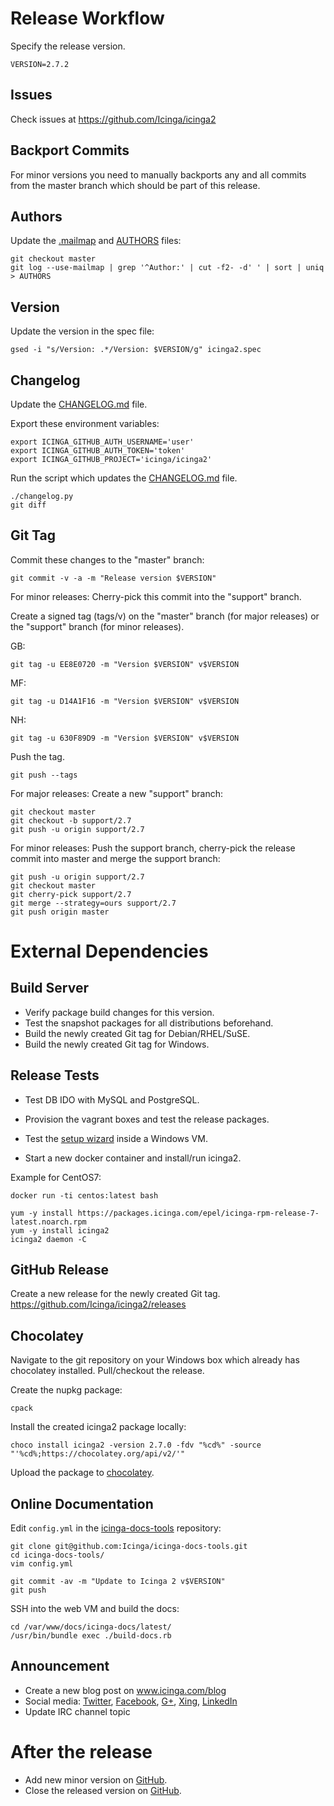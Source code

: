 # Release Workflow

Specify the release version.

```
VERSION=2.7.2
```

## Issues

Check issues at https://github.com/Icinga/icinga2

## Backport Commits

For minor versions you need to manually backports any and all commits from the
master branch which should be part of this release.

## Authors

Update the [.mailmap](.mailmap) and [AUTHORS](AUTHORS) files:

```
git checkout master
git log --use-mailmap | grep '^Author:' | cut -f2- -d' ' | sort | uniq > AUTHORS
```

## Version

Update the version in the spec file:

```
gsed -i "s/Version: .*/Version: $VERSION/g" icinga2.spec
```

## Changelog

Update the [CHANGELOG.md](CHANGELOG.md) file.

Export these environment variables:

```
export ICINGA_GITHUB_AUTH_USERNAME='user'
export ICINGA_GITHUB_AUTH_TOKEN='token'
export ICINGA_GITHUB_PROJECT='icinga/icinga2'
```

Run the script which updates the [CHANGELOG.md](CHANGELOG.md) file.

```
./changelog.py
git diff
```

## Git Tag

Commit these changes to the "master" branch:

```
git commit -v -a -m "Release version $VERSION"
```

For minor releases: Cherry-pick this commit into the "support" branch.

Create a signed tag (tags/v<VERSION>) on the "master" branch (for major
releases) or the "support" branch (for minor releases).

GB:

```
git tag -u EE8E0720 -m "Version $VERSION" v$VERSION
```

MF:

```
git tag -u D14A1F16 -m "Version $VERSION" v$VERSION
```

NH:

```
git tag -u 630F89D9 -m "Version $VERSION" v$VERSION
```
Push the tag.

```
git push --tags
```

For major releases: Create a new "support" branch:

```
git checkout master
git checkout -b support/2.7
git push -u origin support/2.7
```

For minor releases: Push the support branch, cherry-pick the release commit
into master and merge the support branch:

```
git push -u origin support/2.7
git checkout master
git cherry-pick support/2.7
git merge --strategy=ours support/2.7
git push origin master
```

# External Dependencies

## Build Server

* Verify package build changes for this version.
* Test the snapshot packages for all distributions beforehand.
* Build the newly created Git tag for Debian/RHEL/SuSE.
* Build the newly created Git tag for Windows.

## Release Tests

* Test DB IDO with MySQL and PostgreSQL.
* Provision the vagrant boxes and test the release packages.
* Test the [setup wizard](https://packages.icinga.com/windows/) inside a Windows VM.

* Start a new docker container and install/run icinga2.

Example for CentOS7:

```
docker run -ti centos:latest bash

yum -y install https://packages.icinga.com/epel/icinga-rpm-release-7-latest.noarch.rpm
yum -y install icinga2
icinga2 daemon -C
```

## GitHub Release

Create a new release for the newly created Git tag.
https://github.com/Icinga/icinga2/releases

## Chocolatey

Navigate to the git repository on your Windows box which
already has chocolatey installed. Pull/checkout the release.

Create the nupkg package:

```
cpack
```

Install the created icinga2 package locally:

```
choco install icinga2 -version 2.7.0 -fdv "%cd%" -source "'%cd%;https://chocolatey.org/api/v2/'"
```

Upload the package to [chocolatey](https://chocolatey.org/packages/upload).

## Online Documentation

Edit `config.yml` in the [icinga-docs-tools](https://github.com/Icinga/icinga-docs-tools) repository:

```
git clone git@github.com:Icinga/icinga-docs-tools.git
cd icinga-docs-tools/
vim config.yml

git commit -av -m "Update to Icinga 2 v$VERSION"
git push
```

SSH into the web VM and build the docs:

```
cd /var/www/docs/icinga-docs/latest/
/usr/bin/bundle exec ./build-docs.rb
```

## Announcement

* Create a new blog post on www.icinga.com/blog
* Social media: [Twitter](https://twitter.com/icinga), [Facebook](https://www.facebook.com/icinga), [G+](https://plus.google.com/+icinga), [Xing](https://www.xing.com/communities/groups/icinga-da4b-1060043), [LinkedIn](https://www.linkedin.com/groups/Icinga-1921830/about)
* Update IRC channel topic

# After the release

* Add new minor version on [GitHub](https://github.com/Icinga/icinga2/milestones).
* Close the released version on [GitHub](https://github.com/Icinga/icinga2/milestones).
